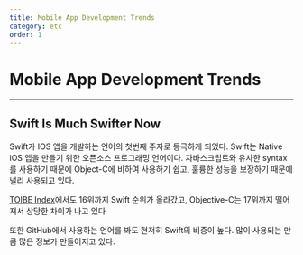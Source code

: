```yaml
---
title: Mobile App Development Trends
category: etc
order: 1
---
```


# Mobile App Development Trends

-----------
## Swift Is Much Swifter Now

Swift가 IOS 앱을 개발하는 언어의 첫번째 주자로 등극하게 되었다. Swift는 Native iOS 앱을 만들기 위한 오픈소스 프로그래밍 언어이다. 자바스크립트와 유사한 syntax를 사용하기 때문에 Object-C에 비하여 사용하기 쉽고, 훌륭한 성능을 보장하기 때문에 널리 사용되고 있다.

[TOIBE Index](https://www.tiobe.com/tiobe-index/)에서도 16위까지 Swift 순위가 올라갔고, Objective-C는 17위까지 떨어져서 상당한 차이가 나고 있다

또한 GitHub에서 사용하는 언어를 봐도 현저히 Swift의 비중이 높다. 많이 사용되는 만큼 많은 정보가 만들어지고 있다.